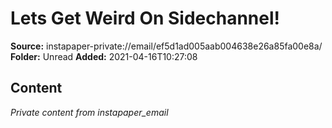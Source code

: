 # Lets Get Weird On Sidechannel!

**Source:** instapaper-private://email/ef5d1ad005aab004638e26a85fa00e8a/
**Folder:** Unread
**Added:** 2021-04-16T10:27:08




## Content
*Private content from instapaper_email*
